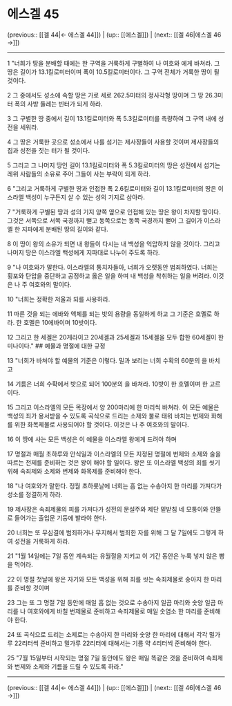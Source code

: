 # 에스겔 45

(previous:: [[겔 44|← 에스겔 44]]) | (up:: [[에스겔]]) | (next:: [[겔 46|에스겔 46 →]])

***




1 
"너희가 땅을 분배할 때에는 한 구역을 거룩하게 구별하여 나 여호와 에게 바쳐라. 그 땅은 길이가 13.1킬로미터이며 폭이 10.5킬로미터이다. 그 구역 전체가 거룩한 땅이 될 것이다. 



2 
그 중에서도 성소에 속할 땅은 가로 세로 262.5미터의 정사각형 땅이며 그 땅 26.3미터 폭의 사방 둘레는 빈터가 되게 하라. 



3 
그 구별한 땅 중에서 길이 13.1킬로미터와 폭 5.3킬로미터를 측량하여 그 구역 내에 성전을 세워라. 



4 
그 땅은 거룩한 곳으로 성소에서 나를 섬기는 제사장들이 사용할 것이며 제사장들의 집과 성전을 짓는 터가 될 것이다. 



5 
그리고 그 나머지 땅인 길이 13.1킬로미터와 폭 5.3킬로미터의 땅은 성전에서 섬기는 레위 사람들의 소유로 주어 그들이 사는 부락이 되게 하라. 



6 
"그리고 거룩하게 구별한 땅과 인접한 폭 2.6킬로미터와 길이 13.1킬로미터의 땅은 이스라엘 백성이 누구든지 살 수 있는 성의 기지로 삼아라. 



7 
"거룩하게 구별된 땅과 성의 기지 양쪽 옆으로 인접해 있는 땅은 왕이 차지할 땅이다. 그것은 서쪽으로 서쪽 국경까지 뻗고 동쪽으로는 동쪽 국경까지 뻗어 그 길이가 이스라엘 한 지파에게 분배된 땅의 길이와 같다. 



8 
이 땅이 왕의 소유가 되면 내 왕들이 다시는 내 백성을 억압하지 않을 것이다. 그리고 나머지 땅은 이스라엘 백성에게 지파대로 나누어 주도록 하라. 



9 
"나 여호와가 말한다. 이스라엘의 통치자들아, 너희가 오랫동안 범죄하였다. 너희는 횡포와 탄압을 중단하고 공정하고 옳은 일을 하며 내 백성을 착취하는 일을 버려라. 이것은 나 주 여호와의 말이다. 



10 
"너희는 정확한 저울과 되를 사용하라. 



11 
마른 것을 되는 에바와 액체를 되는 밧의 용량을 동일하게 하고 그 기준은 호멜로 하라. 한 호멜은 10에바이며 10밧이다. 



12 
그리고 한 세겔은 20게라이고 20세겔과 25세겔과 15세겔을 모두 합한 60세겔이 한 미나이다." ## 예물과 명절에 대한 규정 



13 
"너희가 바쳐야 할 예물의 기준은 이렇다. 밀과 보리는 너희 수확의 60분의 을 바치고 



14 
기름은 너희 수확에서 밧으로 되어 100분의 을 바쳐라. 10밧이 한 호멜이며 한 고르이다. 



15 
그리고 이스라엘의 모든 목장에서 양 200마리에 한 마리씩 바쳐라. 이 모든 예물은 백성의 죄가 용서받을 수 있도록 곡식으로 드리는 소제와 불로 태워 바치는 번제와 화해를 위한 화목제물로 사용되어야 할 것이다. 이것은 나 주 여호와의 말이다. 



16 
이 땅에 사는 모든 백성은 이 예물을 이스라엘 왕에게 드려야 하며 



17 
명절과 매월 초하루와 안식일과 이스라엘의 모든 지정된 명절에 번제와 소제와 술을 따르는 전제를 준비하는 것은 왕이 해야 할 일이다. 왕은 또 이스라엘 백성의 죄를 씻기 위해 속죄제와 소제와 번제와 화목제를 준비해야 한다. 



18 
"나 여호와가 말한다. 정월 초하룻날에 너희는 흠 없는 수송아지 한 마리를 가져다가 성소를 정결하게 하라. 



19 
제사장은 속죄제물의 피를 가져다가 성전의 문설주와 제단 밑받침 네 모퉁이와 안뜰로 들어가는 출입문 기둥에 발라야 한다. 



20 
너희는 또 무심결에 범죄하거나 무지해서 범죄한 자를 위해 그 달 7일에도 그렇게 하여 성전을 거룩하게 하라. 



21 
"1월 14일에는 7일 동안 계속되는 유월절을 지키고 이 기간 동안은 누룩 넣지 않은 빵을 먹어라. 



22 
이 명절 첫날에 왕은 자기와 모든 백성을 위해 죄를 씻는 속죄제물로 송아지 한 마리를 준비할 것이며 



23 
그는 또 그 명절 7일 동안에 매일 흠 없는 것으로 수송아지 일곱 마리와 숫양 일곱 마리를 나 여호와에게 바칠 번제물로 준비하고 속죄제물로 매일 숫염소 한 마리를 준비해야 한다. 



24 
또 곡식으로 드리는 소제로는 수송아지 한 마리와 숫양 한 마리에 대해서 각각 밀가루 22리터씩 준비하고 밀가루 22리터에 대해서는 기름 약 4리터씩 준비해야 한다. 



25 
"7월 15일부터 시작되는 명절 7일 동안에도 왕은 매일 똑같은 것을 준비하여 속죄제와 번제와 소제와 기름을 드릴 수 있도록 하라."

***

(previous:: [[겔 44|← 에스겔 44]]) | (up:: [[에스겔]]) | (next:: [[겔 46|에스겔 46 →]])
